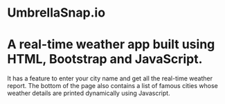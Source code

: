# UmbrellaSnap.io
# A real-time weather app built using HTML, Bootstrap and JavaScript.
It has a feature to enter your city name and get all the real-time weather report. The bottom of the page also contains a list of famous cities whose weather details are printed dynamically using Javascript.
